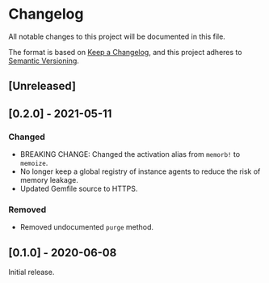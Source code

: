 # Changelog

All notable changes to this project will be documented in this file.

The format is based on [Keep a Changelog](https://keepachangelog.com/en/1.0.0/),
and this project adheres to [Semantic Versioning](https://semver.org/spec/v2.0.0.html).

## [Unreleased]

## [0.2.0] - 2021-05-11

### Changed

- BREAKING CHANGE: Changed the activation alias from `memorb!` to `memoize`.
- No longer keep a global registry of instance agents to reduce the risk of memory leakage.
- Updated Gemfile source to HTTPS.

### Removed

- Removed undocumented `purge` method.

## [0.1.0] - 2020-06-08

Initial release.
